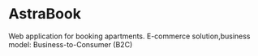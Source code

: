 # AstraBook
Web application for booking apartments. 
E-commerce solution,business model: Business-to-Consumer (B2C)

